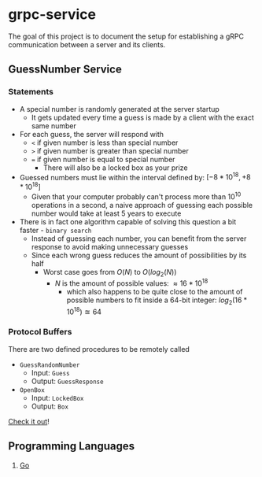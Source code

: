 # grpc-service

The goal of this project is to document the setup for establishing a gRPC communication between a server and its clients.

## GuessNumber Service

### Statements

- A special number is randomly generated at the server startup
  - It gets updated every time a guess is made by a client with the exact same number
- For each guess, the server will respond with
  - `<` if given number is less than special number
  - `>` if given number is greater than special number
  - `=` if given number is equal to special number
    - There will also be a locked box as your prize
- Guessed numbers must lie within the interval defined by: $[-8 * 10^{18}, +8 * 10^{18}]$
  - Given that your computer probably can't process more than $10^{10}$ operations in a second, a naive approach of guessing each possible number would take at least $5$ years to execute
- There is in fact one algorithm capable of solving this question a bit faster - `binary search`
  - Instead of guessing each number, you can benefit from the server response to avoid making unnecessary guesses
  - Since each wrong guess reduces the amount of possibilities by its half
    - Worst case goes from $O(N)$ to $O(log_2(N))$
      - $N$ is the amount of possible values: $\approx 16 * 10^{18}$
        - which also happens to be quite close to the amount of possible numbers to fit inside a 64-bit integer: $log_2(16 * 10^{18}) \approxeq 64$

### Protocol Buffers

There are two defined procedures to be remotely called
- `GuessRandomNumber`
  - Input: `Guess`
  - Output: `GuessResponse`
- `OpenBox`
  - Input: `LockedBox`
  - Output: `Box`

[Check it out](/protos/example.proto)!

## Programming Languages

1. [Go](/go/README.md)
